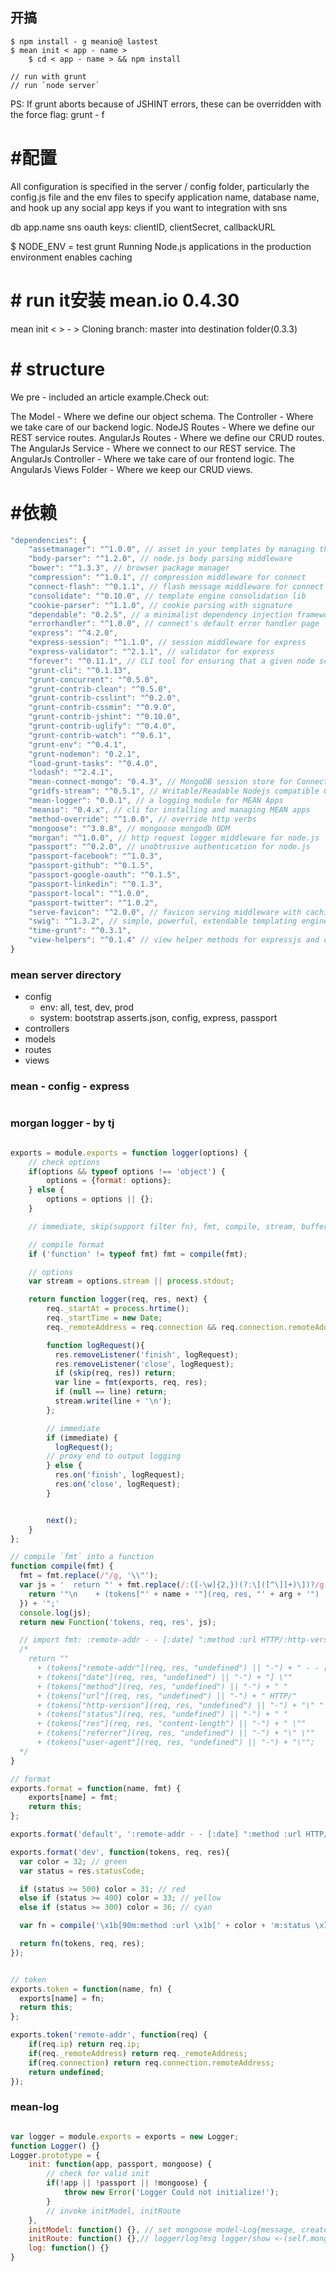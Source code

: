## 开搞

``` shell
$ npm install - g meanio@ lastest
$ mean init < app - name >
    $ cd < app - name > && npm install

// run with grunt
// run `node server`
```

PS: If grunt aborts because of JSHINT errors,
these can be overridden with the force flag: grunt - f

# #配置
All configuration is specified in the server / config folder,
particularly the config.js file and the env files
to specify application name,
database name,
and hook up any social app keys
if you want to integration with sns

db
app.name
sns oauth keys: clientID,
clientSecret,
callbackURL

$ NODE_ENV = test grunt
Running Node.js applications in the production environment enables caching

# # run it安装 mean.io 0.4.30
mean init < > - > Cloning branch: master into destination folder(0.3.3)

# # structure
We pre - included an article example.Check out:

The Model - Where we define our object schema.
The Controller - Where we take care of our backend logic.
NodeJS Routes - Where we define our REST service routes.
AngularJs Routes - Where we define our CRUD routes.
The AngularJs Service - Where we connect to our REST service.
The AngularJs Controller - Where we take care of our frontend logic.
The AngularJs Views Folder - Where we keep our CRUD views.


# #依赖

``` js
"dependencies": {
    "assetmanager": "^1.0.0", // asset in your templates by managing them in a single json file that's still compatible with grunt cssmin and uglify.
    "body-parser": "^1.2.0", // node.js body parsing middleware
    "bower": "^1.3.3", // browser package manager
    "compression": "^1.0.1", // compression middleware for connect
    "connect-flash": "^0.1.1", // flash message middleware for connect
    "consolidate": "^0.10.0", // template engine consolidation lib
    "cookie-parser": "^1.1.0", // cookie parsing with signature
    "dependable": "0.2.5", // a minimalist dependency injection framework for js
    "errorhandler": "^1.0.0", // connect's default error handler page
    "express": "^4.2.0",
    "express-session": "^1.1.0", // session middleware for express
    "express-validator": "^2.1.1", // validator for express
    "forever": "^0.11.1", // CLI tool for ensuring that a given node script runs continuously
    "grunt-cli": "^0.1.13",
    "grunt-concurrent": "^0.5.0",
    "grunt-contrib-clean": "^0.5.0",
    "grunt-contrib-csslint": "^0.2.0",
    "grunt-contrib-cssmin": "^0.9.0",
    "grunt-contrib-jshint": "^0.10.0",
    "grunt-contrib-uglify": "^0.4.0",
    "grunt-contrib-watch": "^0.6.1",
    "grunt-env": "^0.4.1",
    "grunt-nodemon": "0.2.1",
    "load-grunt-tasks": "^0.4.0",
    "lodash": "^2.4.1",
    "mean-connect-mongo": "0.4.3", // MongoDB session store for Connect
    "gridfs-stream": "^0.5.1", // Writable/Readable Nodejs compatible GridFS streams
    "mean-logger": "0.0.1", // a logging module for MEAN Apps
    "meanio": "0.4.x", // cli for installing and managing MEAN apps
    "method-override": "^1.0.0", // override http verbs
    "mongoose": "^3.8.8", // mongoose mongodb ODM
    "morgan": "^1.0.0", // http request logger middleware for node.js
    "passport": "^0.2.0", // unobtrusive authentication for node.js
    "passport-facebook": "^1.0.3",
    "passport-github": "^0.1.5",
    "passport-google-oauth": "^0.1.5",
    "passport-linkedin": "^0.1.3",
    "passport-local": "^1.0.0",
    "passport-twitter": "^1.0.2",
    "serve-favicon": "^2.0.0", // favicon serving middleware with caching
    "swig": "^1.3.2", // simple, powerful, extendable templating engine for node.js and tempalte
    "time-grunt": "^0.3.1",
    "view-helpers": "^0.1.4" // view helper methods for expressjs and other node stuff
}
```

### mean server directory

- config
    - env: all, test, dev, prod
    - system: bootstrap
    asserts.json, config, express, passport
- controllers
- models
- routes
- views

### mean - config - express

```js


```


### morgan logger - by tj

```js

exports = module.exports = function logger(options) {
    // check options
    if(options && typeof options !== 'object') {
        options = {format: options};
    } else {
        options = options || {};
    }

    // immediate, skip(support filter fn), fmt, compile, stream, buffer?

    // compile format
    if ('function' != typeof fmt) fmt = compile(fmt);

    // options
    var stream = options.stream || process.stdout;

    return function logger(req, res, next) {
        req._startAt = process.hrtime();
        req._startTime = new Date;
        req._remoteAddress = req.connection && req.connection.remoteAddress;

        function logRequest(){
          res.removeListener('finish', logRequest);
          res.removeListener('close', logRequest);
          if (skip(req, res)) return;
          var line = fmt(exports, req, res);
          if (null == line) return;
          stream.write(line + '\n');
        };

        // immediate
        if (immediate) {
          logRequest();
        // proxy end to output logging
        } else {
          res.on('finish', logRequest);
          res.on('close', logRequest);
        }


        next();
    }
};

// compile `fmt` into a function
function compile(fmt) {
  fmt = fmt.replace(/"/g, '\\"');
  var js = '  return "' + fmt.replace(/:([-\w]{2,})(?:\[([^\]]+)\])?/g, function(_, name, arg){
    return '"\n    + (tokens["' + name + '"](req, res, "' + arg + '") || "-") + "';
  }) + '";'
  console.log(js);
  return new Function('tokens, req, res', js);

  // import fmt: :remote-addr - - [:date] ":method :url HTTP/:http-version" :status :res[content-length] ":referrer" ":user-agent"
  /*
    return ""
      + (tokens["remote-addr"](req, res, "undefined") || "-") + " - - ["
      + (tokens["date"](req, res, "undefined") || "-") + "] \""
      + (tokens["method"](req, res, "undefined") || "-") + " "
      + (tokens["url"](req, res, "undefined") || "-") + " HTTP/"
      + (tokens["http-version"](req, res, "undefined") || "-") + "\" "
      + (tokens["status"](req, res, "undefined") || "-") + " "
      + (tokens["res"](req, res, "content-length") || "-") + " \""
      + (tokens["referrer"](req, res, "undefined") || "-") + "\" \""
      + (tokens["user-agent"](req, res, "undefined") || "-") + "\"";
  */
}

// format
exports.format = function(name, fmt) {
    exports[name] = fmt;
    return this;  
};

exports.format('default', ':remote-addr - - [:date] ":method :url HTTP/:http-version" :status :res[content-length] ":referrer" ":user-agent"');

exports.format('dev', function(tokens, req, res){
  var color = 32; // green
  var status = res.statusCode;

  if (status >= 500) color = 31; // red
  else if (status >= 400) color = 33; // yellow
  else if (status >= 300) color = 36; // cyan

  var fn = compile('\x1b[90m:method :url \x1b[' + color + 'm:status \x1b[90m:response-time ms - :res[content-length]\x1b[0m');

  return fn(tokens, req, res);
});


// token
exports.token = function(name, fn) {
  exports[name] = fn;
  return this;
};

exports.token('remote-addr', function(req) {
    if(req.ip) return req.ip;
    if(req._remoteAddress) return req._remoteAddress;
    if(req.connection) return req.connection.remoteAddress;
    return undefined;
});
```


### mean-log

```js

var logger = module.exports = exports = new Logger;
function Logger() {}
Logger.prototype = {
    init: function(app, passport, mongoose) {
        // check for valid init
        if(!app || !passport || !mongoose) {
            throw new Error('Logger Could not initialize!');
        }
        // invoke initModel, initRoute
    },
    initModel: function() {}, // set mongoose model-Log{message, created}
    initRoute: function() {},// logger/log?msg logger/show <-(self.mongoose.models.Log.find().sort('-created'))
    log: function() {}
}
```